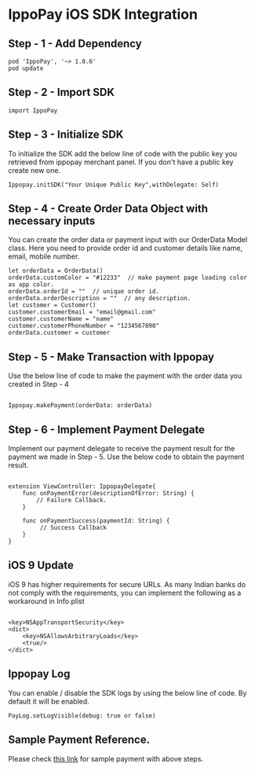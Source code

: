 # IppoPay iOS SDK Integration

## Step - 1 - Add Dependency

```
pod 'IppoPay', '~> 1.0.6'
pod update
```

## Step - 2 - Import SDK 

```
import IppoPay
```


## Step - 3 - Initialize SDK 

To initialize the SDK add the below line of code with the public key you retrieved from ippopay merchant panel. If you don't have a public key create new one.

```
Ippopay.initSDK("Your Unique Public Key",withDelegate: Self)
```

## Step - 4 - Create Order Data Object with necessary inputs

You can create the order data or payment input with our OrderData Model class. Here you need to provide order id and customer details like name, email, mobile number.

```
let orderData = OrderData()
orderData.customColor = "#12233"  // make payment page loading color as app color. 
orderData.orderId = ""  // unique order id. 
orderData.orderDescription = ""  // any description.
let customer = Customer()
customer.customerEmail = "email@gmail.com"
customer.customerName = "name"
customer.customerPhoneNumber = "1234567890"
orderData.customer = customer

```

## Step - 5 - Make Transaction with Ippopay

Use the below line of code to make the payment with the order data you created in Step - 4

```

Ippopay.makePayment(orderData: orderData)

```

## Step - 6 - Implement Payment Delegate

Implement our payment delegate to receive the payment result for the payment we made in Step - 5. Use the below code to obtain the payment result.

```

extension ViewController: IppopayDelegate{
    func onPaymentError(descriptionOfError: String) {
        // Failure Callback.
    }
    
    func onPaymentSuccess(paymentId: String) {
         // Success Callback
    }
}

```

## iOS 9 Update

iOS 9 has higher requirements for secure URLs. As many Indian banks do not comply with the requirements, you can implement the following as a workaround in Info.plist

```

<key>NSAppTransportSecurity</key>
<dict>
    <key>NSAllowsArbitraryLoads</key>
    <true/>
</dict>

```

## Ippopay Log

You can enable / disable the SDK logs by using the below line of code. By default it will be enabled.

```
PayLog.setLogVisible(debug: true or false)

```



## Sample Payment Reference.

Please check [this link](https://github.com/ippopay/ippopay-ios-sdk/tree/main/DemoIppopay) for sample payment with above steps.

